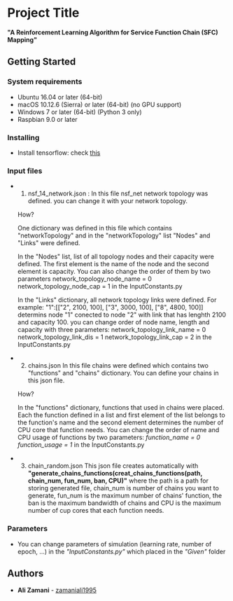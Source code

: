 # Project Title

**"A Reinforcement Learning Algorithm for Service Function Chain (SFC) Mapping"**

## Getting Started

### System requirements
* Ubuntu 16.04 or later (64-bit)
* macOS 10.12.6 (Sierra) or later (64-bit) (no GPU support)
* Windows 7 or later (64-bit) (Python 3 only)
* Raspbian 9.0 or later

### Installing

* Install tensorflow: check [this](https://www.tensorflow.org/install/pip)

### Input files
* 1. nsf_14_network.json :
    In this file nsf_net network topology was defined.
    you can change it with your network topology.
    
    How?
    
    One dictionary was defined in this file which contains "networkTopology"
    and in the "networkTopology" list "Nodes" and "Links" were defined.

    In the "Nodes" list, list of all topology nodes and their capacity were defined. 
    The first element is the name of the node and the second element is capacity.
    You can also change the order of them by two parameters 
        network_topology_node_name = 0
            network_topology_node_cap = 1
    in the InputConstants.py

    In the "Links" dictionary, all network topology links were defined.
    For example:
         "1":[["2", 2100, 100], ["3", 3000, 100], ["8", 4800, 100]]
    determins node "1" conected to node "2" with link that has lenghth 2100 and 
    capacity 100.
    you can change order of node name, length and capacity with three parameters:
        network_topology_link_name = 0
            network_topology_link_dis = 1
            network_topology_link_cap = 2
    in the InputConstants.py
 * 2. chains.json
    In this file chains were defined which contains two "functions" and "chains" 
    dictionary. You can define your chains in this json file.

    How?
    
    In the "functions" dictionary, functions that used in chains were placed.
    Each the function defined in a list and first element of the  list belongs
    to the function's name and the second element determines the number of CPU
    core that function needs. You can change the order of name and CPU usage
    of functions by two parameters:
      *function_name = 0*
      *function_usage = 1*
    in the InputConstants.py         
* 3. chain_random.json
    This json file creates automatically with
    **"generate_chains_functions(creat_chains_functions(path, chain_num, fun_num, ban, CPU)"**
    where the path is a path for storing generated file, chain_num is number of chains you 
    want to generate, fun_num is the maximum number of chains' function, the ban is the
    maximum bandwidth of  chains and CPU is the maximum number of cup cores that each
    function needs. 
### Parameters
* You can change parameters of simulation (learning rate, number of epoch, ...) in the      	*"InputConstants.py"* which placed in the *"Given"* folder
## Authors

* **Ali Zamani** - [zamaniali1995](https://github.com/zamaniali1995)



